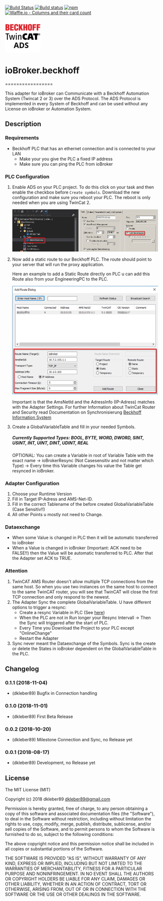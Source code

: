 [![Build Status](https://travis-ci.org/dkleber89/ioBroker.beckhoff.svg?branch=master)](https://travis-ci.org/dkleber89/ioBroker.beckhoff) [![Build status](https://ci.appveyor.com/api/projects/status/laebb0pq4pd4d08x/branch/master?svg=true)](https://ci.appveyor.com/project/DietmarKleber/iobroker-beckhoff/branch/master)
[![npm](https://img.shields.io/npm/v/iobroker.beckhoff.svg)](https://www.npmjs.com/package/iobroker.beckhoff) [![Waffle.io - Columns and their card count](https://badge.waffle.io/dkleber89/ioBroker.beckhoff.svg?columns=all)](https://waffle.io/dkleber89/ioBroker.beckhoff)



![Logo](docs/en/img/beckhoff.png)

# ioBroker.beckhoff
=================

This adapter for ioBroker can Communicate with a Beckhoff Automation System (Twincat 2 or 3) over the ADS Protocol.
The ADS Protocol is implemented in every System of Beckhoff and can be used without any License on ioBroker or Automation System.


## Description
### Requirements
* Beckhoff PLC that has an ethernet connection and is connected to your LAN
    * Make your you give the PLC a fixed IP address
    * Make sure you can ping the PLC from ioBroker

### PLC Configuration
1. Enable ADS on your PLC project. To do this click on your task and then enable the checkbox before `Create symbols`. Download the new configuration and make sure you reboot your PLC. The reboot is only needed when you are using TwinCat 2.

    ![createSymbols](docs/en/img/createSymbols.png)
    
2. Now add a static route to our Beckhoff PLC. The route should point to your server that will run the proxy application.
    
    Here an example to add a Static Route directly on PLC u can add this Route also from your EngineeringPC to the PLC.

    ![createSymbols](docs/en/img/addRoute.png)
    
    Important is that the AmsNetId and the AdressInfo (IP-Adress) matches with the Adapter Settings. For further Information about TwinCat Router and Security read Documentation on Synchronisierung [Beckhoff Information System](https://infosys.beckhoff.com/ "Beckhoff Information System")
    
3. Create a GlobalVariableTable and fill in your needed Symbols.

    ##### Currently Supported Types: BOOL, BYTE, WORD, DWORD, SINT, USINT, INT, UINT, DINT, UDINT, REAL
    
    OPTIONAL: You can create a Variable in root of Variable Table with the exact name -> ioBrokerResync (Not Casesensitiv and not matter which Type) -> Every time this Variable changes his value the Table get resynced in ioBroker.

### Adapter Configuration
1. Choose your Runtime Version
2. Fill in Target IP-Adress and AMS-Net-ID.
3. Fill in the correct Tablename of the before created GlobalVariableTable (Case Sensitiv!!)
4. All other Points u mostly not need to Change.

### Dataexchange
* When some Value is changed in PLC then it will be automatic transferred to ioBroker
* When a Value is changed in ioBroker (Important: ACK need to be FALSE!!) then the Value will be automatic transferred to PLC. After that the Adapter set ACK to TRUE.

### Attention
1. TwinCAT AMS Router doesn't allow multiple TCP connections from the same host. So when you use two instances on the same host to connect to the same TwinCAT router, you will see that TwinCAT will close the first TCP connection and only respond to the newest.
2. The Adapter Sync the complete GlobalVariableTable. U have different options to trigger a resync:
    * Create a resync Variable in PLC (See [here](#PLC-Configuration)) 
    * When the PLC are not in Run longer your Resync Intervall -> Then the Sync will triggered after the start of PLC.
    * Every Time you Download the Project to your PLC except "OnlineChange"
    * Restart the Adapter
3. Sync never meant the Dataexchange of the Symbols. Sync is the create or delete the States in ioBroker dependent on the GlobalVariableTable in the PLC.


## Changelog
### 0.1.1 (2018-11-04)
* (dkleber89) Bugfix in Connection handling

### 0.1.0 (2018-11-01)
* (dkleber89) First Beta Release

### 0.0.2 (2018-10-20)
* (dkleber89) Milestone Connection and Sync, no Release yet

### 0.0.1 (2018-08-17)
* (dkleber89) Development, no Release yet


## License
The MIT License (MIT)

Copyright (c) 2018 dkleber89 <dkleber89@gmail.com>

Permission is hereby granted, free of charge, to any person obtaining a copy
of this software and associated documentation files (the "Software"), to deal
in the Software without restriction, including without limitation the rights
to use, copy, modify, merge, publish, distribute, sublicense, and/or sell
copies of the Software, and to permit persons to whom the Software is
furnished to do so, subject to the following conditions:

The above copyright notice and this permission notice shall be included in
all copies or substantial portions of the Software.

THE SOFTWARE IS PROVIDED "AS IS", WITHOUT WARRANTY OF ANY KIND, EXPRESS OR
IMPLIED, INCLUDING BUT NOT LIMITED TO THE WARRANTIES OF MERCHANTABILITY,
FITNESS FOR A PARTICULAR PURPOSE AND NONINFRINGEMENT. IN NO EVENT SHALL THE
AUTHORS OR COPYRIGHT HOLDERS BE LIABLE FOR ANY CLAIM, DAMAGES OR OTHER
LIABILITY, WHETHER IN AN ACTION OF CONTRACT, TORT OR OTHERWISE, ARISING FROM,
OUT OF OR IN CONNECTION WITH THE SOFTWARE OR THE USE OR OTHER DEALINGS IN
THE SOFTWARE.
